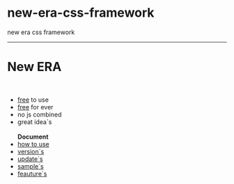 # new-era-css-framework
new era css framework

<hr>
<h1> New ERA </h1>
<br />
<ul>
  <li> <u>free</u> to use </li>
  <li> <u>free</u> for ever </li>
  <li> no js combined </li>
  <li> great idea`s </li>
  <br />
  <b> Document </b>
  <li> <a href="#" title="how to make a web by me">how to use</a> </li>
  <li> <a href="#">version`s</a> </li>
  <li> <a href="#">update`s</a> </li>
  <li> <a href="#">sample`s</a> </li>
  <li> <a href="#">feauture`s</a> </li>
</ul>
